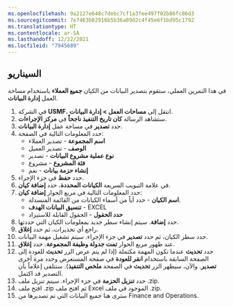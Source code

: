 ```yaml
---
ms.openlocfilehash: 9a2127e648c7debc7cf1a3fee497f02b86fc86d3
ms.sourcegitcommit: 7e7463b82916b5b36a89d2c4f45e6f1bd95c1792
ms.translationtype: HT
ms.contentlocale: ar-SA
ms.lasthandoff: 12/22/2021
ms.locfileid: "7945689"
---
```

## <a name="scenario"></a>السيناريو
في هذا التمرين العملي، ستقوم بتصدير البيانات من الكيان **جميع العملاء** باستخدام مساحة العمل **إدارة البيانات**. 

1.  في الشركة **USMF**، انتقل إلى **مساحات العمل > إدارة البيانات**. 
2.  ستشاهد الرسالة **كان تاريخ التنفيذ ناجحاً** في **مركز الإجراءات**.
2.  حدد **تصدير** في مساحة عمل **إدارة البيانات**. 
3.  حدد المعلومات التالية في الصفحة:
    - **اسم المجموعة** - تصدير العملاء
    - **الوصف** - تصدير العميل
    - **نوع عملية مشروع البيانات** - تصدير 
    - **فئة المشروع** - مشروع
    - **إنشاء حزمة بيانات** - نعم 
4.  حدد **حفظ** في جزء الإجراء. 
5.  في علامة التبويب السريعة **الكيانات المحددة**، حدد **إضافة كيان**. 
6.  حدد المعلومات التالية في مربع الحوار **إضافة كيان**:
    - **اسم الكيان** - حدد أياً من أسماء الكيانات من القائمة المنسدلة.
    - **تنسيق البيانات الهدف** - EXCEL
    - **حدد الحقول** - الحقول القابلة للاستيراد
7.  حدد **إضافة**. سيتم إنشاء سطر جديد بمعلومات الكيان التي حددتها. 
9.  راجع أي تحذيرات، ثم حدد **إغلاق**. 
10. حدد سطر الكيان، ثم حدد **تصدير** في جزء الإجراء. سيتم تشغيل مهمة البيانات.
11. عند ظهور مربع الحوار **تمت جدولة وظيفة المجموعة**. حدد **إغلاق**.
12. حدد **تحديث** عندما تكون المهمة مكتملة (إذا لم يتم عرض الزر **تحديث** للعودة إلى الصفحة السابقة باستخدام **انقر للعودة** في صفحة المستعرض وحدد مرة أخرى **تصدير**. والآن، سيظهر الزر **تحديث** في الصفحة **ملخص التنفيذ**). ستتلقى إعلاماً بأن التصدير قد اكتمل.
13. حدد **تنزيل الحزمة** في جزء الإجراء. سيتم تنزيل ملف .zip. 
15. افتح ملف .zip ثم افتح ملف Excel الموجود في ملف .zip. 
16. سترى هنا جميع البيانات التي تم تصديرها من Finance and Operations.
